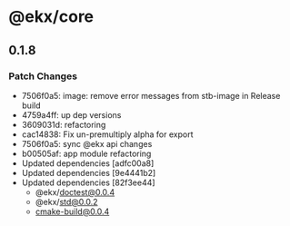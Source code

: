 # @ekx/core

## 0.1.8
### Patch Changes

- 7506f0a5: image: remove error messages from stb-image in Release build
- 4759a4ff: up dep versions
- 3609031d: refactoring
- cac14838: Fix un-premultiply alpha for export
- 7506f0a5: sync @ekx api changes
- b00505af: app module refactoring
- Updated dependencies [adfc00a8]
- Updated dependencies [9e4441b2]
- Updated dependencies [82f3ee44]
  - @ekx/doctest@0.0.4
  - @ekx/std@0.0.2
  - cmake-build@0.0.4
